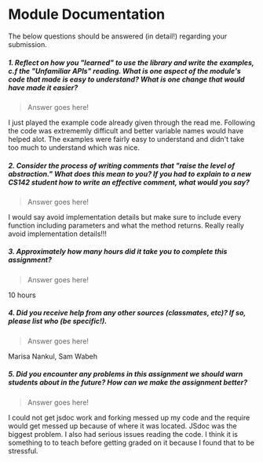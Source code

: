 # Module Documentation

The below questions should be answered (in detail!) regarding your submission.

##### 1. Reflect on how you "learned" to use the library and write the examples, c.f the "Unfamiliar APIs" reading. What is one aspect of the module's code that made is easy to understand? What is one change that would have made it easier?
> Answer goes here!

I just played the example code already given through the read me. Following the code was extrememly difficult and better variable names would have helped alot. The examples were fairly easy to understand and didn't take too much to understand which was nice.

##### 2. Consider the process of writing comments that "raise the level of abstraction." What does this mean to you? If you had to explain to a new CS142 student how to write an effective comment, what would you say? #####
> Answer goes here!

I would say avoid implementation details but make sure to include every function including parameters and what the method returns. Really really avoid implementation details!!!

##### 3. Approximately how many hours did it take you to complete this assignment? #####
> Answer goes here!

10 hours

##### 4. Did you receive help from any other sources (classmates, etc)? If so, please list who (be specific!). #####
> Answer goes here!

Marisa Nankul, Sam Wabeh

##### 5. Did you encounter any problems in this assignment we should warn students about in the future? How can we make the assignment better? #####
> Answer goes here!

I could not get jsdoc work and forking messed up my code and the require would get messed up because of where it was located. JSdoc was the biggest problem. I also had serious issues reading the code. I think it is something to to teach before getting graded on it because I found that to be stressful.